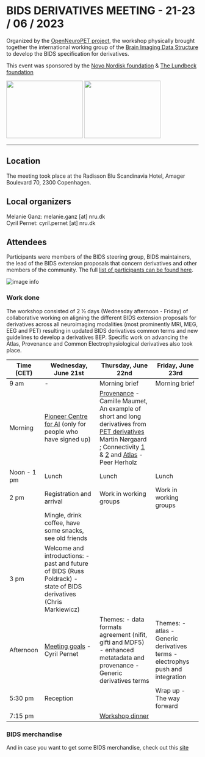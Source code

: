 # BIDS DERIVATIVES MEETING - 21-23 / 06 / 2023

Organized by the [OpenNeuroPET project](https://openneuropet.github.io/), the workshop physically brought together the international working group of the [Brain Imaging Data Structure](www.bids-standard.org) to develop the BIDS specification for derivatives.

This event was sponsored by the [Novo Nordisk foundation](https://novonordiskfonden.dk/en/) & [The Lundbeck foundation](https://lundbeckfonden.com/en)

<img src="https://github.com/openneuropet/outreach/blob/main/Templates/Images/logo-Novo-Nordisk-Fonden.png" width="200" height="150"> <img src="https://github.com/openneuropet/outreach/blob/main/Templates/Images/Lundbeck.png" width="200" height="150">

----------------------------------------------------------------------------------------------------    
## Location

The meeting took place at the Radisson Blu Scandinavia Hotel, Amager Boulevard 70, 2300 Copenhagen.

## Local organizers

Melanie Ganz: melanie.ganz [at] nru.dk  
Cyril Pernet: cyril.pernet [at] nru.dk  

## Attendees

Participants were members of the BIDS steering group, BIDS maintainers, the lead of the BIDS extension proposals that concern derivatives and other members of the community. The full [list of participants can be found here](https://github.com/openneuropet/outreach/blob/main/BIDS_derivatives2023/attendees.md).

![image info]([./pictures/image.png](https://github.com/openneuropet/outreach/blob/main/Templates/Images/BIDS_derivatives_group_pic.jpg))

### Work done

The workshop consisted of 2 ½ days (Wednesday afternoon - Friday) of collaborative working on aligning the different BIDS extension proposals for derivatives across all neuroimaging modalities (most prominently MRI, MEG, EEG and PET) resulting in updated BIDS derivatives common terms and new guidelines to develop a derivatives BEP. Specific work on advancing the Atlas, Provenance and Common Electrophysiological derivatives also took place.

| Time (CET) | Wednesday, June 21st | Thursday, June 22nd | Friday, June 23rd |
|---|---|---|---|
| 9 am | -  | Morning brief | Morning brief |
| Morning | [Pioneer Centre for AI](https://www.aicentre.dk/) (only for people who have signed up) | [Provenance](https://bids-specification--487.org.readthedocs.build/en/487/03-modality-agnostic-files.html#provenance-of-bids-datasets-files-and-derivatives) - Camille Maumet, An example of short and long derivatives from [PET derivatives](https://docs.google.com/document/d/1yzsd1J9GT-aA0DWhdlgNr5LCu6_gvbjLyfvYq2FuxlY/edit?usp=sharing)  Martin Nørgaard ; Connectivity [1](https://docs.google.com/document/d/1ugBdUF6dhElXdj3u9vw0iWjE6f_Bibsro3ah7sRV0GA/edit?usp=sharing) & [2](https://docs.google.com/document/d/1GTWsj0MFQedXjOaNk6H0or6IDVFyMAysrJ9I4Zmpz2E/edit?usp=sharing) and [Atlas](https://docs.google.com/document/d/1RxW4cARr3-EiBEcXjLpSIVidvnUSHE7yJCUY91i5TfM/edit?usp=sharing) - Peer Herholz|
| Noon - 1 pm | Lunch | Lunch | Lunch |
| 2 pm | Registration and arrival| Work in working groups |  Work in working groups |
|  | Mingle, drink coffee, have some snacks, see old friends  |  | | 
| 3 pm | Welcome and introductions: - past and future of BIDS (Russ Poldrack) - state of BIDS derivatives (Chris Markiewicz) |  |  |
| Afternoon | [Meeting goals](https://docs.google.com/presentation/d/1hweQZQh5RLPg6AW-s8qi1DoZCxzAs9ly/edit?usp=sharing&ouid=105032844288633808506&rtpof=true&sd=true) - Cyril Pernet | Themes: - data formats agreement (nifit, gifti and MDF5) - enhanced metatadata and provenance - Generic derivatives terms | Themes: - atlas - Generic derivatives terms - electrophys push and integration |
| 5:30 pm | Reception |  | Wrap up - The way forward| 
| 7:15 pm |  | [Workshop dinner](https://www.madklubben.dk/restauranter/koebenhavn/mammas/regnbuepladsen) |  |

### BIDS merchandise
And in case you want to get some BIDS merchandise, check out this [site](https://www.teepublic.com/user/bids?utm_campaign=bids-merch&utm_medium=social&utm_source=designer)




    
